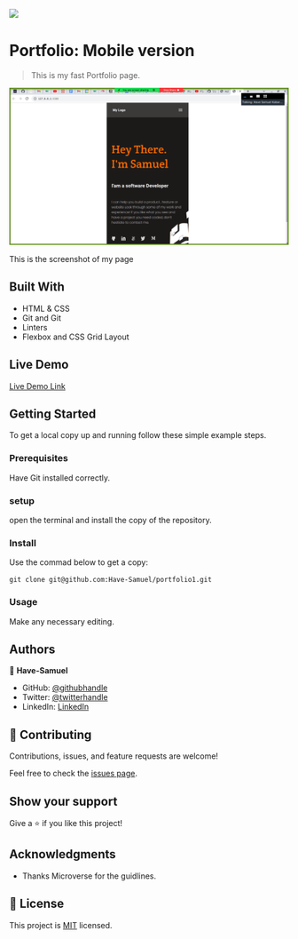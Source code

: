 ![](https://img.shields.io/badge/Microverse-blueviolet)

# Portfolio: Mobile version 

> This is my fast Portfolio page.

![screenshot](./portfolio.png)

This is the screenshot of my page

## Built With

- HTML & CSS
- Git and Git
- Linters
- Flexbox and CSS Grid Layout
## Live Demo

[Live Demo Link](https://git@github.com:Have-Samuel/portfolio1.git)


## Getting Started

To get a local copy up and running follow these simple example steps.

### Prerequisites
Have Git  installed correctly.

### setup
open the terminal and install the copy of the repository.

### Install
Use the commad below to get a copy:
```
git clone git@github.com:Have-Samuel/portfolio1.git
```
### Usage
Make any necessary editing.
## Authors

👤 **Have-Samuel**
- GitHub: [@githubhandle](https://github.com/Have-Samuel)
- Twitter: [@twitterhandle](https://twitter.com/home)
- LinkedIn: [LinkedIn](https://www.linkedin.com/feed/)

## 🤝 Contributing

Contributions, issues, and feature requests are welcome!

Feel free to check the [issues page](../../issues/).

## Show your support

Give a ⭐️ if you like this project!

## Acknowledgments

- Thanks Microverse for the guidlines.

## 📝 License

This project is [MIT](./MIT.md) licensed.
